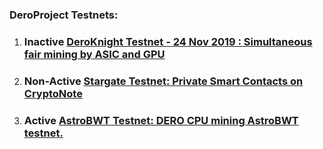 ### DeroProject Testnets:  
1. ### Inactive [DeroKnight Testnet - 24 Nov 2019 : Simultaneous fair mining by ASIC and GPU](https://github.com/deroproject/documentation/blob/master/testnet/DeroKnight.md) 
1. ### Non-Active [Stargate Testnet: Private Smart Contacts on CryptoNote](https://github.com/deroproject/documentation/blob/master/testnet/stargate.md)
1. ### Active [AstroBWT Testnet:  DERO CPU mining AstroBWT testnet. ](https://github.com/deroproject/documentation/blob/master/testnet/AstroBWT.md)
